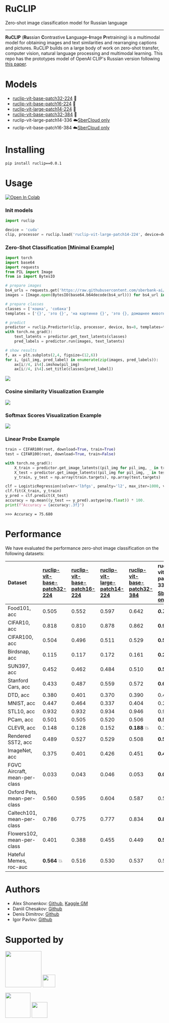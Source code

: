 # RuCLIP

Zero-shot image classification model for Russian language

---

**RuCLIP** (**Ru**ssian **C**ontrastive **L**anguage–**I**mage **P**retraining) is a multimodal model
for obtaining images and text similarities and rearranging captions and pictures.
RuCLIP builds on a large body of work on zero-shot transfer, computer vision, natural language processing and
multimodal learning. This repo has the prototypes model of OpenAI CLIP's Russian version following [this paper](https://arxiv.org/abs/2103.00020).

# Models

+ [ruclip-vit-base-patch32-224](https://huggingface.co/sberbank-ai/ruclip-vit-base-patch32-224) 🤗
+ [ruclip-vit-base-patch16-224](https://huggingface.co/sberbank-ai/ruclip-vit-base-patch16-224) 🤗
+ [ruclip-vit-large-patch14-224](https://huggingface.co/sberbank-ai/ruclip-vit-large-patch14-224) 🤗
+ [ruclip-vit-base-patch32-384](https://huggingface.co/sberbank-ai/ruclip-vit-base-patch32-384) 🤗
+ ruclip-vit-large-patch14-336  ☁️[SberCloud only](https://sbercloud.ru/ru/ai-services)
+ ruclip-vit-base-patch16-384 ☁️[SberCloud only](https://sbercloud.ru/ru/ai-services) ️

# Installing

```
pip install ruclip==0.0.1
```

# Usage

[![Open In Colab](https://colab.research.google.com/assets/colab-badge.svg)](https://colab.research.google.com/drive/1vXu3s0rcAOEAciz7B3vmVHd4J_gUJnk9?usp=sharing)

### Init models

```python
import ruclip

device = 'cuda'
clip, processor = ruclip.load('ruclip-vit-large-patch14-224', device=device)
```

### Zero-Shot Classification [Minimal Example]

```python
import torch
import base64
import requests
from PIL import Image
from io import BytesIO

# prepare images
bs4_urls = requests.get('https://raw.githubusercontent.com/sberbank-ai/ru-dolph/master/pics/pipelines/cats_vs_dogs_bs4.json').json()
images = [Image.open(BytesIO(base64.b64decode(bs4_url))) for bs4_url in bs4_urls]

# prepare classes
classes = ['кошка', 'собака']
templates = ['{}', 'это {}', 'на картинке {}', 'это {}, домашнее животное']

# predict
predictor = ruclip.Predictor(clip, processor, device, bs=8, templates=templates)
with torch.no_grad():
    text_latents = predictor.get_text_latents(classes)
    pred_labels = predictor.run(images, text_latents)

# show results
f, ax = plt.subplots(2,4, figsize=(12,6))
for i, (pil_img, pred_label) in enumerate(zip(images, pred_labels)):
    ax[i//4, i%4].imshow(pil_img)
    ax[i//4, i%4].set_title(classes[pred_label])
```

![](./pics/cats_vs_dogs.png)

### Cosine similarity Visualization Example

![](./pics/cosine_example.png)

### Softmax Scores Visualization Example

![](./pics/softmax_example.png)

### Linear Probe Example

```python
train = CIFAR100(root, download=True, train=True)
test = CIFAR100(root, download=True, train=False)

with torch.no_grad():
    X_train = predictor.get_image_latents((pil_img for pil_img, _ in train)).cpu().numpy()
    X_test = predictor.get_image_latents((pil_img for pil_img, _ in test)).cpu().numpy()
    y_train, y_test = np.array(train.targets), np.array(test.targets)

clf = LogisticRegression(solver='lbfgs', penalty='l2', max_iter=1000, verbose=1)
clf.fit(X_train, y_train)
y_pred = clf.predict(X_test)
accuracy = np.mean((y_test == y_pred).astype(np.float)) * 100.
print(f"Accuracy = {accuracy:.3f}")
```

`>>> Accuracy = 75.680`

# Performance

We have evaluated the performance zero-shot image classification on the following datasets:


| Dataset                       | [ruclip-vit-base-patch32-224](https://huggingface.co/sberbank-ai/ruclip-vit-base-patch32-224) | [ruclip-vit-base-patch16-224](https://huggingface.co/sberbank-ai/ruclip-vit-base-patch16-224) | [ruclip-vit-large-patch14-224](https://huggingface.co/sberbank-ai/ruclip-vit-large-patch14-224) | [ruclip-vit-base-patch32-384](https://huggingface.co/sberbank-ai/ruclip-vit-base-patch32-384) | ruclip-vit-large-patch14-336 ☁️[SberCloud only](https://sbercloud.ru/ru/ai-services) | ruclip-vit-base-patch16-384 ☁️[SberCloud only](https://sbercloud.ru/ru/ai-services) |
| :------------------------------ | :---------------------------------------------------------------------------------------------- | :---------------------------------------------------------------------------------------------- | :------------------------------------------------------------------------------------------------ | :---------------------------------------------------------------------------------------------- | :--------------------------------------------------------------------------------------- | --------------------------------------------------------------------------------------- |
| Food101, acc                  | 0.505                                                                                         | 0.552                                                                                         | 0.597                                                                                           | 0.642                                                                                         | ***0.712*** 💥                                                                         | 0.689                                                                                 |
| CIFAR10, acc                  | 0.818                                                                                         | 0.810                                                                                         | 0.878                                                                                           | 0.862                                                                                         | **0.906** 💥                                                                           | 0.845                                                                                 |
| CIFAR100, acc                 | 0.504                                                                                         | 0.496                                                                                         | 0.511                                                                                           | 0.529                                                                                         | **0.591** 💥                                                                           | 0.569                                                                                 |
| Birdsnap, acc                 | 0.115                                                                                         | 0.117                                                                                         | 0.172                                                                                           | 0.161                                                                                         | **0.213** 💥                                                                           | 0.195                                                                                 |
| SUN397, acc                   | 0.452                                                                                         | 0.462                                                                                         | 0.484                                                                                           | 0.510                                                                                         | **0.523** 💥                                                                           | 0.521                                                                                 |
| Stanford Cars, acc            | 0.433                                                                                         | 0.487                                                                                         | 0.559                                                                                           | 0.572                                                                                         | **0.659** 💥                                                                           | 0.626                                                                                 |
| DTD, acc                      | 0.380                                                                                         | 0.401                                                                                         | 0.370                                                                                           | 0.390                                                                                         | 0.408                                                                                  | **0.421** 💥                                                                          |
| MNIST, acc                    | 0.447                                                                                         | 0.464                                                                                         | 0.337                                                                                           | 0.404                                                                                         | 0.242                                                                                  | **0.478** 💥                                                                          |
| STL10, acc                    | 0.932                                                                                         | 0.932                                                                                         | 0.934                                                                                           | 0.946                                                                                         | 0.956                                                                                  | **0.964** 💥                                                                          |
| PCam, acc                     | 0.501                                                                                         | 0.505                                                                                         | 0.520                                                                                           | 0.506                                                                                         | **0.554** 💥                                                                           | 0.501                                                                                 |
| CLEVR, acc                    | 0.148                                                                                         | 0.128                                                                                         | 0.152                                                                                           | **0.188** 💥                                                                                  | 0.142                                                                                  | 0.132                                                                                 |
| Rendered SST2, acc            | 0.489                                                                                         | 0.527                                                                                         | 0.529                                                                                           | 0.508                                                                                         | **0.539** 💥                                                                           | 0.525                                                                                 |
| ImageNet, acc                 | 0.375                                                                                         | 0.401                                                                                         | 0.426                                                                                           | 0.451                                                                                         | **0.488** 💥                                                                           | 0.482                                                                                 |
| FGVC Aircraft, mean-per-class | 0.033                                                                                         | 0.043                                                                                         | 0.046                                                                                           | 0.053                                                                                         | **0.075** 💥                                                                           | 0.046                                                                                 |
| Oxford Pets, mean-per-class   | 0.560                                                                                         | 0.595                                                                                         | 0.604                                                                                           | 0.587                                                                                         | 0.546                                                                                  | **0.635** 💥                                                                          |
| Caltech101, mean-per-class    | 0.786                                                                                         | 0.775                                                                                         | 0.777                                                                                           | 0.834                                                                                         | **0.835** 💥                                                                           | **0.835** 💥                                                                          |
| Flowers102, mean-per-class    | 0.401                                                                                         | 0.388                                                                                         | 0.455                                                                                           | 0.449                                                                                         | **0.517** 💥                                                                           | 0.452                                                                                 |
| Hateful Memes, roc-auc        | **0.564** 💥                                                                                  | 0.516                                                                                         | 0.530                                                                                           | 0.537                                                                                         | 0.519                                                                                  | 0.543                                                                                 |

# Authors

+ Alex Shonenkov: [Github](https://github.com/shonenkov), [Kaggle GM](https://www.kaggle.com/shonenkov)
+ Daniil Chesakov: [Github](https://github.com/Danyache)
+ Denis Dimitrov: [Github](https://github.com/denndimitrov)
+ Igor Pavlov: [Github](https://github.com/boomb0om)

# Supported by

[<img src="https://raw.githubusercontent.com/sberbank-ai/ru-dolph/master/pics/logo/sberai-logo.png" height="115"/>](https://github.com/sberbank-ai)
[<img src="https://raw.githubusercontent.com/sberbank-ai/ru-dolph/master/pics/logo/sberdevices-logo.png" height="40"/>](https://sberdevices.ru)

[<img src="https://raw.githubusercontent.com/sberbank-ai/ru-dolph/master/pics/logo/sbercloud-logo.png" height="80"/>](https://sbercloud.ru/)
[<img src="https://raw.githubusercontent.com/sberbank-ai/ru-dolph/master/pics/logo/airi-logo.png" height="50"/>](https://airi.net)
